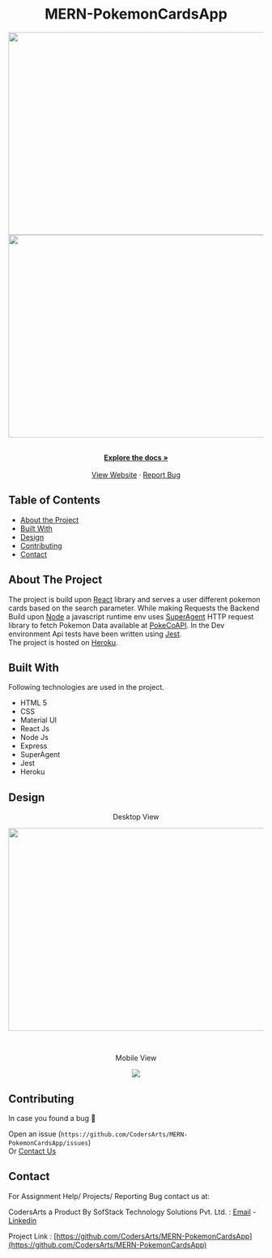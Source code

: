 <!-- PROJECT LOGO -->

<h1 align="center">MERN-PokemonCardsApp</h1>
    
<p align="center">   
<img src="https://user-images.githubusercontent.com/48623131/114510603-79d32a00-9c54-11eb-82a4-35cc6d343497.png"
width="800" height="400">
<br/>
<img src="https://user-images.githubusercontent.com/48623131/114527383-8f048480-9c65-11eb-831e-fd25a4186f05.gif" width="800" height="400">
</p>
<p align="center">
    <br />
    <a href="https://github.com/CodersArts/MERN-PokemonCardsApp/blob/main/README.md"><strong>Explore the docs »</strong></a>
    <br />
    <br />
    <a href="https://webapppokemon.herokuapp.com/">View Website</a>
    ·
    <a href="https://github.com/CodersArts/MERN-PokemonCardsApp/issues">Report Bug</a>
</p>

<!-- TABLE OF CONTENTS -->

## Table of Contents

- [About the Project](#about-the-project)
- [Built With](#built-with)
- [Design](#design)
- [Contributing](#contributing)
- [Contact](#contact)

<!-- ABOUT THE PROJECT -->

## About The Project

The project is build upon [React](https://reactjs.org/) library and serves a user different pokemon cards based on the search parameter. While making Requests the Backend Build upon [Node](https://nodejs.org/en/) a javascript runtime env uses [SuperAgent](https://www.npmjs.com/package/superagent) HTTP request library to fetch Pokemon Data available at [PokeCoAPI](https://pokeapi.co/). In the Dev environment Api tests have been written using [Jest](https://jestjs.io/).
<br/>
The project is hosted on [Heroku](https://webapppokemon.herokuapp.com/).

## Built With

Following technologies are used in the project.

- HTML 5
- CSS
- Material UI
- React Js
- Node Js
- Express
- SuperAgent
- Jest
- Heroku

<!-- Design -->

## Design

<p align="center">Desktop View</p>
<p align="center">   
<img src="https://user-images.githubusercontent.com/48623131/114510603-79d32a00-9c54-11eb-82a4-35cc6d343497.png"
width="800" height="400">
</p>

<br/>

<p align="center">Mobile View</p>
<p align="center">
<img src="https://user-images.githubusercontent.com/48623131/114518667-37621b00-9c5d-11eb-9603-716d864fea37.png">
</p>

<!-- CONTRIBUTING -->

## Contributing

In case you found a bug 🐛

Open an issue (`https://github.com/CodersArts/MERN-PokemonCardsApp/issues`)<br/>
Or
[Contact Us](#contact)

<!-- CONTACT -->

## Contact

For Assignment Help/ Projects/ Reporting Bug contact us at:

CodersArts a Product By SofStack Technology Solutions Pvt. Ltd. : [Email](contact@codersarts.com) - [Linkedin](https://www.linkedin.com/company/sofstack-technology-solutions-private-limited/)

Project Link : [https://github.com/CodersArts/MERN-PokemonCardsApp](https://github.com/CodersArts/MERN-PokemonCardsApp)

<br/>
